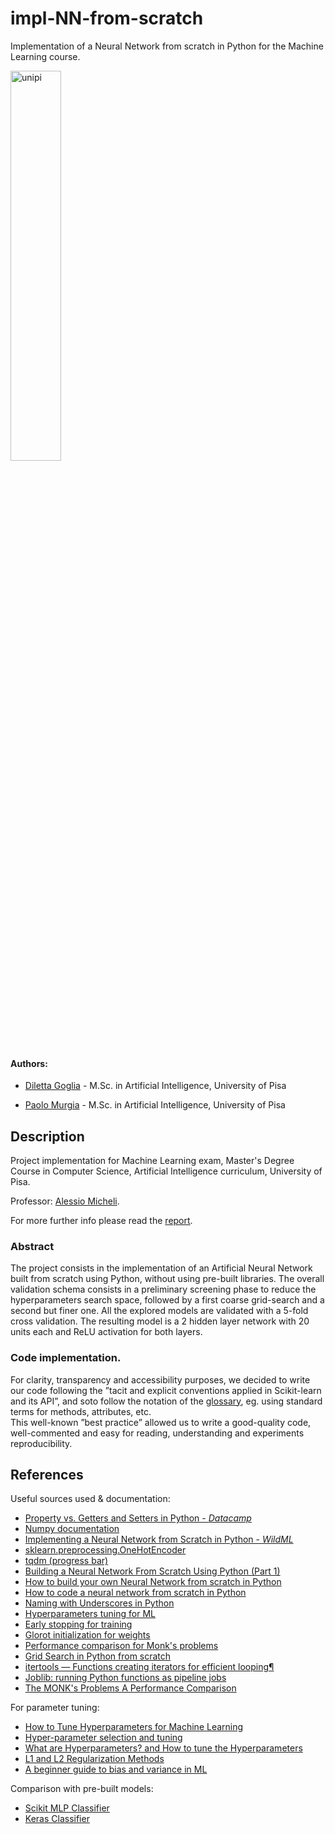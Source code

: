 # impl-NN-from-scratch
Implementation of a Neural Network from scratch in Python for the Machine Learning course.

<img src="https://elearning.agr.unipi.it/pluginfile.php/4/course/section/13/marchio_unipi_pant541.png" alt="unipi" width="40%" />

<br/>

#### Authors:

- [Diletta Goglia](https://github.com/dilettagoglia) - M.Sc.  in Artificial Intelligence, University of Pisa

- [Paolo Murgia](https://github.com/Musca23) - M.Sc.  in Artificial Intelligence, University of Pisa

## Description
Project implementation for Machine Learning exam, Master's Degree Course in Computer Science, Artificial Intelligence curriculum, University of Pisa.

Professor: [Alessio Micheli](http://pages.di.unipi.it/micheli/).

For more further info please read the [report](GOGLIA_MURGIA_Report.pdf).

### Abstract
The project consists in the implementation of an Artificial Neural Network built from scratch using Python, without using pre-built libraries. 
The overall validation schema consists in a preliminary screening phase to reduce the hyperparameters search space, followed by a first coarse grid-search and a second but finer one. All the explored models are validated with a 5-fold cross validation.
The resulting model is a 2 hidden layer network with 20 units each and ReLU activation for both layers. 

### Code implementation.
For clarity, transparency and accessibility purposes, we decided to write our code 
following the ”tacit and explicit conventions applied in Scikit-learn and its API”, 
and soto follow the notation of the [glossary](https://scikit-learn.org/stable/glossary.html#glossary-parameters),
 eg.  using standard terms for methods, attributes, etc.  
 This well-known ”best practice” allowed us to write a good-quality code, well-commented 
 and easy for reading, understanding and experiments reproducibility.


## References

Useful sources used & documentation:
- [Property vs. Getters and Setters in Python - *Datacamp*](https://www.datacamp.com/community/tutorials/property-getters-setters?utm_source=adwords_ppc&utm_campaignid=898687156&utm_adgroupid=48947256715&utm_device=c&utm_keyword=&utm_matchtype=b&utm_network=g&utm_adpostion=&utm_creative=229765585183&utm_targetid=aud-299261629574:dsa-429603003980&utm_loc_interest_ms=&utm_loc_physical_ms=1008645&gclid=Cj0KCQjwlMaGBhD3ARIsAPvWd6hxk3HTgP9NpO_kbD2pgOt2N0bDLH2zivo6B_y0O7xHkyT5FITRFI4aArXHEALw_wcB)
- [Numpy documentation](https://numpy.org/doc/stable/)
- [Implementing a Neural Network from Scratch in Python - *WildML*](http://www.wildml.com/2015/09/implementing-a-neural-network-from-scratch/)
- [sklearn.preprocessing.OneHotEncoder](https://scikit-learn.org/stable/modules/generated/sklearn.preprocessing.OneHotEncoder.html)
- [tqdm (progress bar)](https://pypi.org/project/tqdm/)
- [Building a Neural Network From Scratch Using Python (Part 1)](https://heartbeat.fritz.ai/building-a-neural-network-from-scratch-using-python-part-1-6d399df8d432)
- [How to build your own Neural Network from scratch in Python](https://towardsdatascience.com/how-to-build-your-own-neural-network-from-scratch-in-python-68998a08e4f6)
- [How to code a neural network from scratch in Python](https://anderfernandez.com/en/blog/how-to-code-neural-network-from-scratch-in-python/)
- [Naming with Underscores in Python](https://medium.com/python-features/naming-conventions-with-underscores-in-python-791251ac7097)
- [Hyperparameters tuning for ML](https://towardsdatascience.com/how-to-tune-hyperparameters-for-machine-learning-aa23c25a662f)
- [Early stopping for training](https://machinelearningmastery.com/early-stopping-to-avoid-overtraining-neural-network-models/)
- [Glorot initialization for weights](https://proceedings.mlr.press/v9/glorot10a/glorot10a.pdf)
- [Performance comparison for Monk's problems](https://www.researchgate.net/publication/2293492_The_MONK's_Problems_A_Performance_Comparison_of_Different_Learning_Algorithms/link/57358d6208ae9f741b2987fb/download)
- [Grid Search in Python from scratch](https://towardsdatascience.com/grid-search-in-python-from-scratch-hyperparameter-tuning-3cca8443727b)
- [itertools — Functions creating iterators for efficient looping¶](https://docs.python.org/3/library/itertools.html)
- [Joblib: running Python functions as pipeline jobs](https://joblib.readthedocs.io/en/latest/)
- [The MONK's Problems A Performance Comparison](https://www.researchgate.net/publication/2293492_The_MONK%27s_Problems_A_Performance_Comparison_of_Different_Learning_Algorithms)

For parameter tuning:
- [How to Tune Hyperparameters for Machine Learning](https://towardsdatascience.com/how-to-tune-hyperparameters-for-machine-learning-aa23c25a662f)
- [Hyper-parameter selection and tuning](https://towardsdatascience.com/a-guide-to-an-efficient-way-to-build-neural-network-architectures-part-i-hyper-parameter-8129009f131b)
- [What are Hyperparameters? and How to tune the Hyperparameters](https://towardsdatascience.com/what-are-hyperparameters-and-how-to-tune-the-hyperparameters-in-a-deep-neural-network-d0604917584a)
- [L1 and L2 Regularization Methods](https://towardsdatascience.com/l1-and-l2-regularization-methods-ce25e7fc831c)
- [A beginner guide to bias and variance in ML](https://medium.com/analytics-vidhya/a-beginner-guide-to-bias-and-variance-in-ml-c016fbb502ea)

Comparison with pre-built models:
- [Scikit MLP Classifier](https://scikit-learn.org/stable/modules/generated/sklearn.neural_network.MLPClassifier.html#sklearn.neural_network.MLPClassifier)
- [Keras Classifier](https://www.tensorflow.org/api_docs/python/tf/keras/wrappers/scikit_learn/KerasClassifier)

